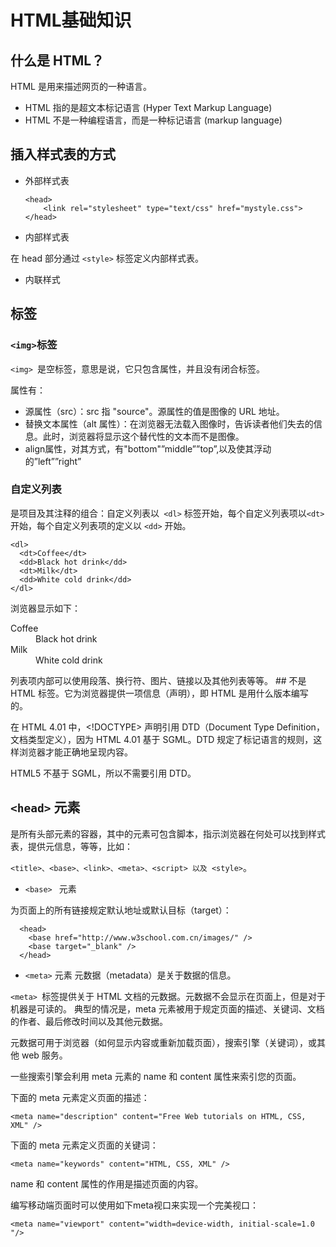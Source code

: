 # HTML基础知识

## 什么是 HTML？
HTML 是用来描述网页的一种语言。
- HTML 指的是超文本标记语言 (Hyper Text Markup Language)
- HTML 不是一种编程语言，而是一种标记语言 (markup language)

## 插入样式表的方式
- 外部样式表

      <head>
          <link rel="stylesheet" type="text/css" href="mystyle.css">
      </head>
- 内部样式表

在 head 部分通过 ```<style>``` 标签定义内部样式表。

- 内联样式

## 标签
### ```<img>```标签

```<img> ```是空标签，意思是说，它只包含属性，并且没有闭合标签。

属性有：
- 源属性（src）：src 指 "source"。源属性的值是图像的 URL 地址。
- 替换文本属性（alt 属性）：在浏览器无法载入图像时，告诉读者他们失去的信息。此时，浏览器将显示这个替代性的文本而不是图像。
- align属性，对其方式，有"bottom"”middle””top”,以及使其浮动的”left””right”

### 自定义列表
是项目及其注释的组合：自定义列表以``` <dl>``` 标签开始，每个自定义列表项以``` <dt> ```开始，每个自定义列表项的定义以 ```<dd>``` 开始。

    <dl>
      <dt>Coffee</dt>
      <dd>Black hot drink</dd>
      <dt>Milk</dt>
      <dd>White cold drink</dd>
    </dl>
浏览器显示如下：
 <dl>
      <dt>Coffee</dt>
      <dd>Black hot drink</dd>
      <dt>Milk</dt>
      <dd>White cold drink</dd>
    </dl>
列表项内部可以使用段落、换行符、图片、链接以及其他列表等等。
## <!DOCTYPE>
<!DOCTYPE> 不是 HTML 标签。它为浏览器提供一项信息（声明），即 HTML 是用什么版本编写的。

在 HTML 4.01 中，<!DOCTYPE> 声明引用 DTD（Document Type Definition，文档类型定义），因为 HTML 4.01 基于 SGML。DTD 规定了标记语言的规则，这样浏览器才能正确地呈现内容。

HTML5 不基于 SGML，所以不需要引用 DTD。

## ```<head>``` 元素

是所有头部元素的容器，其中的元素可包含脚本，指示浏览器在何处可以找到样式表，提供元信息，等等，比如：

```<title>、<base>、<link>、<meta>、<script> 以及 <style>```。


- ```<base> ``` 元素

为页面上的所有链接规定默认地址或默认目标（target）：

      <head>
        <base href="http://www.w3school.com.cn/images/" />
        <base target="_blank" />
      </head>
      
-  ```<meta>``` 元素
元数据（metadata）是关于数据的信息。

```<meta> ```标签提供关于 HTML 文档的元数据。元数据不会显示在页面上，但是对于机器是可读的。
典型的情况是，meta 元素被用于规定页面的描述、关键词、文档的作者、最后修改时间以及其他元数据。

元数据可用于浏览器（如何显示内容或重新加载页面），搜索引擎（关键词），或其他 web 服务。

一些搜索引擎会利用 meta 元素的 name 和 content 属性来索引您的页面。

下面的 meta 元素定义页面的描述：

```<meta name="description" content="Free Web tutorials on HTML, CSS, XML" />```

下面的 meta 元素定义页面的关键词：

```<meta name="keywords" content="HTML, CSS, XML" />```

name 和 content 属性的作用是描述页面的内容。

编写移动端页面时可以使用如下meta视口来实现一个完美视口：

```<meta name="viewport" content="width=device-width, initial-scale=1.0 "/>```





